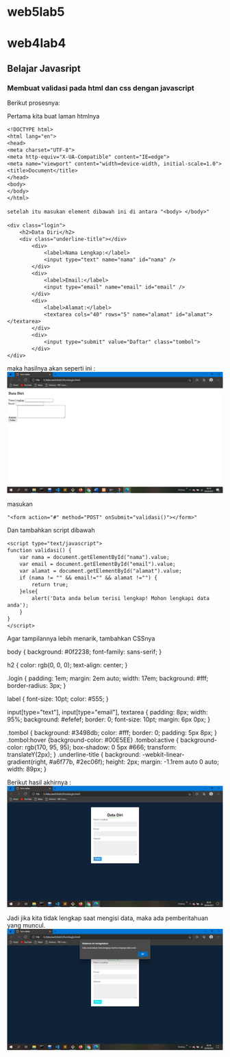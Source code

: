 # web5lab5
# web4lab4
## Belajar Javasript 

### Membuat validasi pada html dan css dengan javascript
Berikut prosesnya:

Pertama kita buat laman htmlnya

    <!DOCTYPE html>
    <html lang="en">
    <head>
    <meta charset="UTF-8">
    <meta http-equiv="X-UA-Compatible" content="IE=edge">
    <meta name="viewport" content="width=device-width, initial-scale=1.0">
    <title>Document</title>
    </head>
    <body>
    </body>
    </html>

    setelah itu masukan element dibawah ini di antara "<body> </body>"

    <div class="login">
		<h2>Data Diri</h2>
		<div class="underline-title"></div>
			<div>
				<label>Nama Lengkap:</label>
				<input type="text" name="nama" id="nama" />
			</div>
			<div>
				<label>Email:</label>
				<input type="email" name="email" id="email" />
			</div>
			<div>
				<label>Alamat:</label>
				<textarea cols="40" rows="5" name="alamat" id="alamat"></textarea>
			</div>
			<div>
				<input type="submit" value="Daftar" class="tombol">
			</div>
	</div>
 
 maka hasilnya akan seperti ini :
![Gambar](screenshot/ss1.png)

masukan 

    "<form action="#" method="POST" onSubmit="validasi()"></form>"
Dan tambahkan script dibawah </body>

    <script type="text/javascript">
	function validasi() {
		var nama = document.getElementById("nama").value;
		var email = document.getElementById("email").value;
		var alamat = document.getElementById("alamat").value;
		if (nama != "" && email!="" && alamat !="") {
			return true;
		}else{
			alert('Data anda belum terisi lengkap! Mohon lengkapi data anda');
		}
	}
    </script>

Agar tampilannya lebih menarik, tambahkan CSSnya

body {
  background: #0f2238;
  font-family: sans-serif;
}
 
h2 {
  color: rgb(0, 0, 0);
  text-align: center;
}
 
.login {
  padding: 1em;
  margin: 2em auto;
  width: 17em;
  background: #fff;
  border-radius: 3px;
}
 
label {
  font-size: 10pt;
  color: #555;
}
 
input[type="text"],
input[type="email"],
textarea {
  padding: 8px;
  width: 95%;
  background: #efefef;
  border: 0;
  font-size: 10pt;
  margin: 6px 0px;
}
 
.tombol {
  background: #3498db;
  color: #fff;
  border: 0;
  padding: 5px 8px;
}
.tombol:hover {background-color: #00E5EE}
.tombol:active {
  background-color: rgb(170, 95, 95);
  box-shadow: 0 5px #666;
  transform: translateY(2px);
}
.underline-title {
    background: -webkit-linear-gradient(right, #a6f77b, #2ec06f);
    height: 2px;
    margin: -1.1rem auto 0 auto;
    width: 89px;
}

Berikut hasil akhirnya  :
![Gambar](screenshot/ss2.png)

Jadi jika kita tidak lengkap saat mengisi data, maka ada pemberitahuan yang muncul.
![Gambar](screenshot/ss3.png)